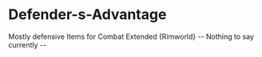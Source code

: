 # Defender-s-Advantage
Mostly defensive Items for Combat Extended {Rimworld}
-- Nothing to say currently --
